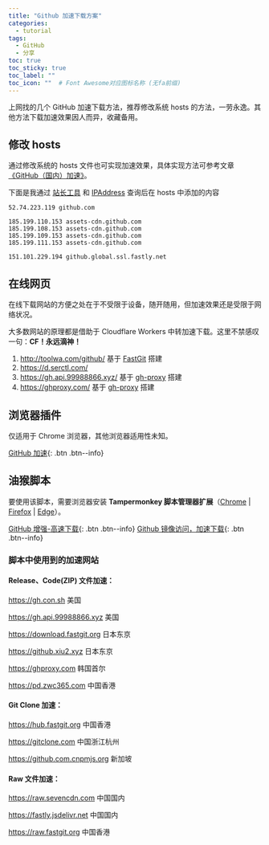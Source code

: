 ```yaml
---
title: "Github 加速下载方案"
categories:
  - tutorial
tags:
  - GitHub
  - 分享
toc: true
toc_sticky: true
toc_label: ""
toc_icon: ""  # Font Awesome对应图标名称 (无fa前缀)	
---
```

上网找的几个 GitHub 加速下载方法，推荐修改系统 hosts 的方法，一劳永逸。其他方法下载加速效果因人而异，收藏备用。

## 修改 hosts
通过修改系统的 hosts 文件也可实现加速效果，具体实现方法可参考文章 [《GitHub（国内）加速》][9]。

下面是我通过 [站长工具][10] 和 [IPAddress][11] 查询后在 hosts 中添加的内容

```
52.74.223.119 github.com

185.199.110.153 assets-cdn.github.com
185.199.108.153 assets-cdn.github.com
185.199.109.153 assets-cdn.github.com
185.199.111.153 assets-cdn.github.com

151.101.229.194 github.global.ssl.fastly.net
```

## 在线网页
在线下载网站的方便之处在于不受限于设备，随开随用，但加速效果还是受限于网络状况。

大多数网站的原理都是借助于 Cloudflare Workers 中转加速下载。这里不禁感叹一句：**CF！永远滴神！**

1. <http://toolwa.com/github/> 基于 [FastGit][1] 搭建
2. <https://d.serctl.com/>
3. <https://gh.api.99988866.xyz/> 基于 [gh-proxy][2] 搭建
4. <https://ghproxy.com/> 基于 [gh-proxy][2] 搭建

## 浏览器插件
仅适用于 Chrome 浏览器，其他浏览器适用性未知。

[GitHub 加速][3]{: .btn .btn--info}

## 油猴脚本
要使用该脚本，需要浏览器安装 **Tampermonkey 脚本管理器扩展**（[Chrome][4] | [Firefox][5] | [Edge][6]）。

[GitHub 增强-高速下载][7]{: .btn .btn--info}
[Github 镜像访问，加速下载][8]{: .btn .btn--info}

### 脚本中使用到的加速网站
#### Release、Code(ZIP) 文件加速：

https://gh.con.sh	美国

https://gh.api.99988866.xyz	美国

https://download.fastgit.org	日本东京

https://github.xiu2.xyz	日本东京

https://ghproxy.com	韩国首尔

https://pd.zwc365.com	中国香港

#### Git Clone 加速：

https://hub.fastgit.org	中国香港	

https://gitclone.com	中国浙江杭州	

https://github.com.cnpmjs.org	新加坡	

#### Raw 文件加速：

https://raw.sevencdn.com	中国国内	

https://fastly.jsdelivr.net	中国国内	

https://raw.fastgit.org	中国香港	


[1]: https://github.com/fastgitorg/document
[2]: https://github.com/hunshcn/gh-proxy
[3]: https://chrome.google.com/webstore/detail/github加速/mfnkflidjnladnkldfonnaicljppahpg/related?hl=zh-CN
[4]:https://chrome.google.com/webstore/detail/tampermonkey/dhdgffkkebhmkfjojejmpbldmpobfkfo
[5]:https://addons.mozilla.org/firefox/addon/tampermonkey/
[6]: https://microsoftedge.microsoft.com/addons/detail/tampermonkey/iikmkjmpaadaobahmlepeloendndfphd?hl=zh-CN
[7]: https://greasyfork.org/zh-CN/scripts/412245-增强-高速下载
[8]: https://greasyfork.org/zh-CN/scripts/398278-github-镜像访问-加速下载
[9]: https://www.cnblogs.com/wylshkjj/p/13369627.html
[10]: http://tool.chinaz.com/dns
[11]: https://www.ipaddress.com/
